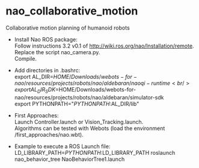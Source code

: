 nao_collaborative_motion
========================

Collaborative motion planning of humanoid robots

- Install Nao ROS package: <br/> 
Follow instructions 3.2 v0.1 of http://wiki.ros.org/nao/Installation/remote. <br/>
Replace the script nao_camera.py. <br/>
Compile.

- Add directories in .bashrc: <br/>
export AL_DIR=$HOME/Downloads/webots-for-nao/resources/projects/robots/nao/aldebaran/naoqi-runtime <br/>
export AL_DIR_SDK=$HOME/Downloads/webots-for-nao/resources/projects/robots/nao/aldebaran/simulator-sdk <br/>
export PYTHONPATH="$PYTHONPATH:$AL_DIR/lib"

- First Approaches: <br/>
Launch Controller.launch or Vision_Tracking.launch. <br/> 
Algorithms can be tested with Webots (load the environment /first_approaches/nao.wbt). 

- Example to execute a ROS Launch file: <br/>
LD_LIBRARY_PATH=$PYTHONPATH:$LD_LIBRARY_PATH roslaunch nao_behavior_tree NaoBehaviorTree1.launch 
